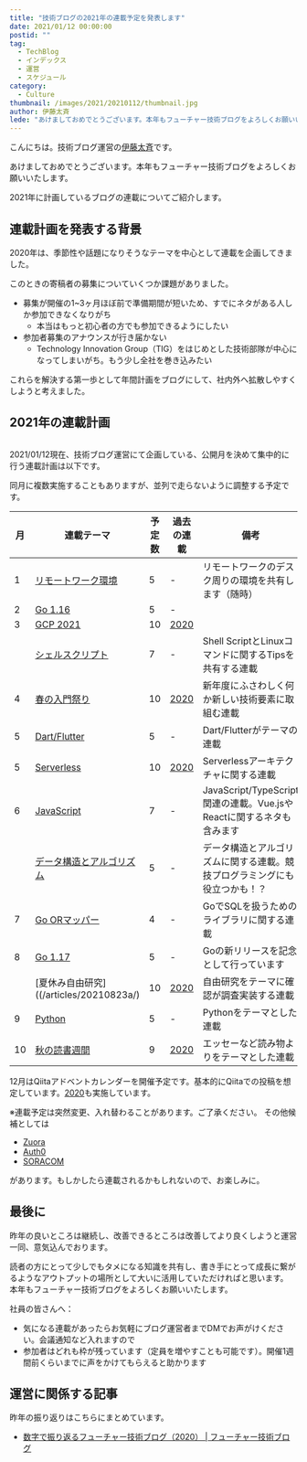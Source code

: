 ```yaml
---
title: "技術ブログの2021年の連載予定を発表します"
date: 2021/01/12 00:00:00
postid: ""
tag:
  - TechBlog
  - インデックス
  - 運営
  - スケジュール
category:
  - Culture
thumbnail: /images/2021/20210112/thumbnail.jpg
author: 伊藤太斉
lede: "あけましておめでとうございます。本年もフューチャー技術ブログをよろしくお願いいたします。2021年に計画しているブログの連載についてご紹介します。"
---
```


こんにちは。技術ブログ運営の[伊藤太斉](https://twitter.com/kaedemalu)です。

あけましておめでとうございます。本年もフューチャー技術ブログをよろしくお願いいたします。

2021年に計画しているブログの連載についてご紹介します。

## 連載計画を発表する背景

2020年は、季節性や話題になりそうなテーマを中心として連載を企画してきました。

このときの寄稿者の募集についていくつか課題がありました。

* 募集が開催の1~3ヶ月ほぼ前で準備期間が短いため、すでにネタがある人しか参加できなくなりがち
  * 本当はもっと初心者の方でも参加できるようにしたい
* 参加者募集のアナウンスが行き届かない
  * Technology Innovation Group（TIG）をはじめとした技術部隊が中心になってしまいがち。もう少し全社を巻き込みたい

これらを解決する第一歩として年間計画をブログにして、社内外へ拡散しやすくしようと考えました。

## 2021年の連載計画

<img src="/images/2021/20210112/new-year-resolution-5859760_1280.jpg" alt="" title="USA-ReisebloggerによるPixabayからの画像" loading="lazy">

2021/01/12現在、技術ブログ運営にて企画している、公開月を決めて集中的に行う連載計画は以下です。

同月に複数実施することもありますが、並列で走らないように調整する予定です。

| 月 | 連載テーマ                                      | 予定数 | 過去の連載                     | 備考 |
| ---| ---------------------------------------------- | ----- | ------------------------------ | ---------------------------------------------------|
| 1  | [リモートワーク環境](/articles/20210118/)       | 5     | -                               | リモートワークのデスク周りの環境を共有します（随時）                                    |
| 2  | [Go 1.16](/articles/20210207/)   　             | 5     | -                               |                                                  |
| 3  | [GCP 2021](/articles/20210307/)             | 10    | [2020](/articles/20200202/)     |                                                      |
|    | [シェルスクリプト](/articles/20210321/)         | 7      | -                               | Shell ScriptとLinuxコマンドに関するTipsを共有する連載          |
| 4  | [春の入門祭り](/articles/20210414a/)            | 10     | [2020](/articles/20200529/)   | 新年度にふさわしく何か新しい技術要素に取組む連載              |
| 5  | [Dart/Flutter](/articles/20210510a/)           | 5      | -                             | Dart/Flutterがテーマの連載                               |
| 5  | [Serverless](/articles/20210531a/)             | 10     | [2020](/articles/20200322/)   | Serverlessアーキテクチャに関する連載                                 |
| 6  | [JavaScript](/articles/20210614a/)             | 7      | -                             | JavaScript/TypeScript関連の連載。Vue.jsやReactに関するネタも含みます |
|    | [データ構造とアルゴリズム](/articles/20210628a/) | 5      | -                             | データ構造とアルゴリズムに関する連載。競技プログラミングにも役立つかも！？ |
| 7  | [Go ORマッパー](/articles/20210726a/)           | 4      | -                             | GoでSQLを扱うためのライブラリに関する連載                      |
| 8  | [Go 1.17](/articles/20210810a/)                  | 5     | -                             | Goの新リリースを記念として行っています                          |
|    | [夏休み自由研究]((/articles/20210823a/)          | 10    | [2020](/articles/20200726/)   | 自由研究をテーマに確認が調査実装する連載                       |
| 9  | [Python](/articles/20210927b)                   | 5     | -                             | Pythonをテーマとした連載                                    |
| 10 | [秋の読書週間](/articles/20211027a/)             | 9    | [2020](/articles/20201026/)   | エッセーなど読み物よりをテーマとした連載                       |

12月はQiitaアドベントカレンダーを開催予定です。基本的にQiitaでの投稿を想定しています。[2020](https://qiita.com/advent-calendar/2020/future)も実施しています。

※連載予定は突然変更、入れ替わることがあります。ご了承ください。
その他候補としては

* [Zuora](/tags/Zuora/)
* [Auth0](/tags/Auth0/)
* [SORACOM](/tags/SORACOM/)

があります。もしかしたら連載されるかもしれないので、お楽しみに。

## 最後に

昨年の良いところは継続し、改善できるところは改善してより良くしようと運営一同、意気込んでおります。

読者の方にとって少しでもタメになる知識を共有し、書き手にとって成長に繋がるようなアウトプットの場所として大いに活用していただければと思います。
本年もフューチャー技術ブログをよろしくお願いいたします。

社員の皆さんへ：

* 気になる連載があったらお気軽にブログ運営者までDMでお声がけください。会議通知など入れますので
* 参加者はどれも枠が残っています（定員を増やすことも可能です）。開催1週間前くらいまでに声をかけてもらえると助かります

## 運営に関係する記事

昨年の振り返りはこちらにまとめています。

* [数字で振り返るフューチャー技術ブログ（2020） | フューチャー技術ブログ](/articles/20201127/)
